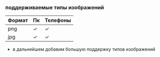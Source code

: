 ### поддерживаемые типы изображений

| Формат | Пк | Телефоны |
| --- | --- | --- |
| png | ✓  |  ✓  |
| jpg | ✓  |  ✓  |

* в дальнейшем добавим большую поддержку типов  изображений